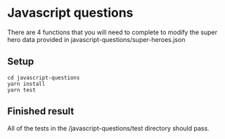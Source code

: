 # Javascript questions

There are 4 functions that you will need to complete to modify the super hero data provided in javascript-questions/super-heroes.json

## Setup
```
cd javascript-questions
yarn install
yarn test
```
## Finished result

All of the tests in the /javascript-questions/test directory should pass.

